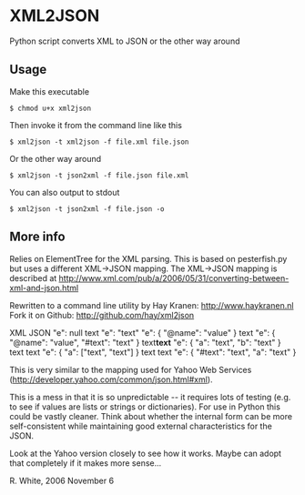 XML2JSON
========

Python script converts XML to JSON or the other way around

Usage
-----
Make this executable

    $ chmod u+x xml2json
    
Then invoke it from the command line like this

    $ xml2json -t xml2json -f file.xml file.json
    
Or the other way around

    $ xml2json -t json2xml -f file.json file.xml
    
You can also output to stdout
    
    $ xml2json -t json2xml -f file.json -o

More info
---------

Relies on ElementTree for the XML parsing.  This is based on
pesterfish.py but uses a different XML->JSON mapping.
The XML->JSON mapping is described at
http://www.xml.com/pub/a/2006/05/31/converting-between-xml-and-json.html

Rewritten to a command line utility by Hay Kranen: http://www.haykranen.nl
Fork it on Github: http://github.com/hay/xml2json

XML                              JSON
<e/>                             "e": null
<e>text</e>                      "e": "text"
<e name="value" />               "e": { "@name": "value" }
<e name="value">text</e>         "e": { "@name": "value", "#text": "text" }
<e> <a>text</a ><b>text</b> </e> "e": { "a": "text", "b": "text" }
<e> <a>text</a> <a>text</a> </e> "e": { "a": ["text", "text"] }
<e> text <a>text</a> </e>        "e": { "#text": "text", "a": "text" }

This is very similar to the mapping used for Yahoo Web Services
(http://developer.yahoo.com/common/json.html#xml).

This is a mess in that it is so unpredictable -- it requires lots of testing
(e.g. to see if values are lists or strings or dictionaries).  For use
in Python this could be vastly cleaner.  Think about whether the internal
form can be more self-consistent while maintaining good external characteristics
for the JSON.

Look at the Yahoo version closely to see how it works.  Maybe can adopt
that completely if it makes more sense...

R. White, 2006 November 6